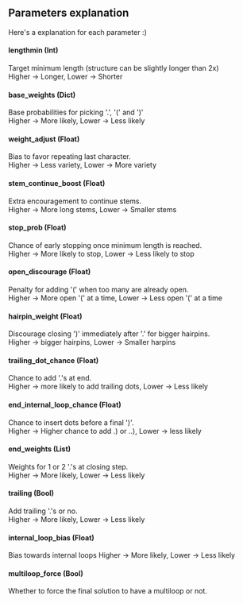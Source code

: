 ## Parameters explanation

Here's a explanation for each parameter :)

#### lengthmin (Int)

Target minimum length (structure can be slightly longer than 2x)  
Higher -> Longer, Lower -> Shorter

#### base_weights (Dict)

Base probabilities for picking '.', '(' and ')'  
Higher -> More likely, Lower -> Less likely

#### weight_adjust (Float)

Bias to favor repeating last character.  
Higher -> Less variety, Lower -> More variety

#### stem_continue_boost (Float)

Extra encouragement to continue stems.  
Higher -> More long stems, Lower -> Smaller stems

#### stop_prob (Float)

Chance of early stopping once minimum length is reached.  
Higher -> More likely to stop, Lower -> Less likely to stop

#### open_discourage (Float)

Penalty for adding '(' when too many are already open.  
Higher -> More open '(' at a time, Lower -> Less open '(' at a time

#### hairpin_weight (Float)

Discourage closing ')' immediately after '.' for bigger hairpins.  
Higher -> bigger hairpins, Lower -> Smaller harpins

#### trailing_dot_chance (Float)

Chance to add '.'s at end.  
Higher -> more likely to add trailing dots, Lower -> Less likely

#### end_internal_loop_chance (Float)

Chance to insert dots before a final ')'.  
Higher -> Higher chance to add .) or ..), Lower -> less likely

#### end_weights (List)

Weights for 1 or 2 '.'s at closing step.  
Higher -> More likely, Lower -> Less likely

#### trailing (Bool)

Add trailing '.'s or no.  
Higher -> More likely, Lower -> Less likely

#### internal_loop_bias (Float)

Bias towards internal loops
Higher -> More likely, Lower -> Less likely

#### multiloop_force (Bool)

Whether to force the final solution to have a multiloop or not.